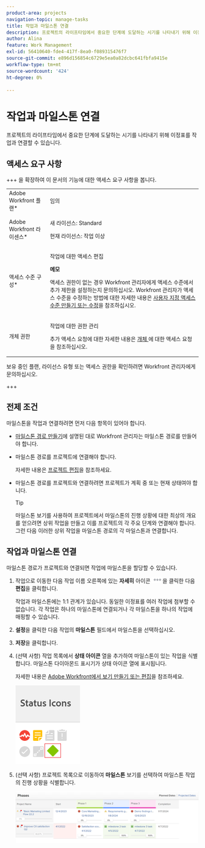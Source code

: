 ```yaml
---
product-area: projects
navigation-topic: manage-tasks
title: 작업과 마일스톤 연결
description: 프로젝트의 라이프타임에서 중요한 단계에 도달하는 시기를 나타내기 위해 이정표를 작업과 연결할 수 있습니다. 마일스톤을 프로젝트의 작업과 연결하려면 먼저 마일스톤 경로를 프로젝트와 연결해야 합니다.
author: Alina
feature: Work Management
exl-id: 56410640-fde4-417f-8ea0-f089315476f7
source-git-commit: e896d156854c6729e5ea0a82dcbc641fbfa9415e
workflow-type: tm+mt
source-wordcount: '424'
ht-degree: 0%

---
```


# 작업과 마일스톤 연결

<!--Audited: 01/2024-->

프로젝트의 라이프타임에서 중요한 단계에 도달하는 시기를 나타내기 위해 이정표를 작업과 연결할 수 있습니다.

## 액세스 요구 사항

+++ 을 확장하여 이 문서의 기능에 대한 액세스 요구 사항을 봅니다.

<table style="table-layout:auto"> 
 <col> 
 <col> 
 <tbody> 
  <tr> 
   <td role="rowheader">Adobe Workfront 플랜*</td> 
   <td> <p>임의</p> </td> 
  </tr> 
  <tr> 
   <td role="rowheader">Adobe Workfront 라이센스*</td> 
   <td> <p>새 라이선스: Standard</p> 
   <p>현재 라이선스: 작업 이상</p> 
   </td> 
  </tr> 
  <tr> 
   <td role="rowheader">액세스 수준 구성*</td> 
   <td> <p>작업에 대한 액세스 편집</p> <p><b>메모</b>

액세스 권한이 없는 경우 Workfront 관리자에게 액세스 수준에서 추가 제한을 설정하는지 문의하십시오. Workfront 관리자가 액세스 수준을 수정하는 방법에 대한 자세한 내용은 <a href="../../../administration-and-setup/add-users/configure-and-grant-access/create-modify-access-levels.md" class="MCXref xref">사용자 지정 액세스 수준 만들기 또는 수정</a>을 참조하십시오.</p> </td>
</tr> 
  <tr> 
   <td role="rowheader">개체 권한</td> 
   <td> <p>작업에 대한 권한 관리</p> <p>추가 액세스 요청에 대한 자세한 내용은 <a href="../../../workfront-basics/grant-and-request-access-to-objects/request-access.md" class="MCXref xref">개체 </a>에 대한 액세스 요청 을 참조하십시오.</p> </td> 
  </tr> 
 </tbody> 
</table>

보유 중인 플랜, 라이선스 유형 또는 액세스 권한을 확인하려면 Workfront 관리자에게 문의하십시오.

+++

## 전제 조건

마일스톤을 작업과 연결하려면 먼저 다음 항목이 있어야 합니다.

* [마일스톤 경로 만들기](../../../administration-and-setup/customize-workfront/configure-approval-milestone-processes/create-milestone-path.md)에 설명된 대로 Workfront 관리자는 마일스톤 경로를 만들어야 합니다.

* 마일스톤 경로를 프로젝트에 연결해야 합니다.

  자세한 내용은 [프로젝트 편집](/help/quicksilver/manage-work/projects/manage-projects/edit-projects.md)을 참조하세요.

* 마일스톤 경로를 프로젝트와 연결하려면 프로젝트가 계획 중 또는 현재 상태여야 합니다.

  >[!TIP]
  >
  >마일스톤 보기를 사용하여 프로젝트에서 마일스톤의 진행 상황에 대한 최상의 개요를 얻으려면 상위 작업을 만들고 이를 프로젝트의 각 주요 단계와 연결해야 합니다. 그런 다음 이러한 상위 작업을 마일스톤 경로의 각 마일스톤과 연결합니다.

## 작업과 마일스톤 연결

마일스톤 경로가 프로젝트와 연결되면 작업에 마일스톤을 할당할 수 있습니다.

1. 작업으로 이동한 다음 작업 이름 오른쪽에 있는 **자세히** 아이콘 ![](assets/more-icon.png)을 클릭한 다음 **편집**&#x200B;을 클릭합니다.

   작업과 마일스톤에는 1:1 관계가 있습니다. 동일한 이정표를 여러 작업에 첨부할 수 없습니다. 각 작업은 하나의 마일스톤에 연결되거나 각 마일스톤을 하나의 작업에 매핑할 수 있습니다.

1. **설정**&#x200B;을 클릭한 다음 작업의 **마일스톤** 필드에서 마일스톤을 선택하십시오.
1. **저장**&#x200B;을 클릭합니다.
1. (선택 사항) 작업 목록에서 **상태 아이콘** 열을 추가하여 마일스톤이 있는 작업을 식별합니다. 마일스톤 다이아몬드 표시기가 상태 아이콘 열에 표시됩니다.

   자세한 내용은 [Adobe Workfront에서 보기 만들기 또는 편집](/help/quicksilver/reports-and-dashboards/reports/reporting-elements/create-edit-views.md)을 참조하세요.

   ![](assets/amwt3.png)

1. (선택 사항) 프로젝트 목록으로 이동하여 **마일스톤** 보기를 선택하여 마일스톤 작업의 진행 상황을 식별합니다.

   ![](assets/milestone-view-project-list.png)
